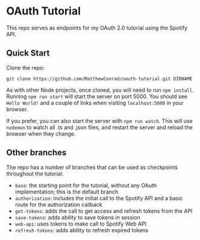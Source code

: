 # OAuth Tutorial

This repo serves as endpoints for my OAuth 2.0 tutorial using the Spotify API.

## Quick Start

Clone the repo:

```
git clone https://github.com/MatthewConrad/oauth-tutorial.git DIRNAME
```

As with other Node projects, once cloned, you will need to run `npm install`. Running `npm run start` will start the server on port 5000. You should see `Hello World!` and a couple of links when visiting `localhost:5000` in your browser.

If you prefer, you can also start the server with `npm run watch`. This will use `nodemon` to watch all .ts and .json files, and restart the server and reload the browser when they change.

## Other branches

The repo has a number of branches that can be used as checkpoints throughout the tutorial:

-   `base`: the starting point for the tutorial, without any OAuth implementation; this is the default branch
-   `authorization`: includes the initial call to the Spotify API and a basic route for the authorization callback
-   `get-tokens`: adds the call to get access and refresh tokens from the API
-   `save-tokens`: adds ability to save tokens in session
-   `web-api`: uses tokens to make call to Spotify Web API
-   `refresh-tokens`: adds ability to refresh expired tokens
